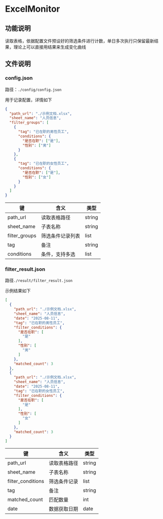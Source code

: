 # ExcelMonitor

## 功能说明

读取表格，依据配置文件预设好的筛选条件进行计数，单日多次执行只保留最新结果，理论上可以直接用结果来生成变化曲线

## 文件说明

### config.json

路径：`./config/config.json`

用于记录配置，详情如下

```json
{
  "path_url": "./示例文档.xlsx",
  "sheet_name": "人员信息",
  "filter_groups": [
    {
      "tag": "已在职的男性员工",
      "conditions": {
        "是否在职": ["是"],
        "性别": ["男"]
      }
    },
    {
      "tag": "已在职的女性员工",
      "conditions": {
        "是否在职": ["是"],
        "性别": ["女"]
      }
    }
  ]
}
```

| 键            | 含义             | 类型   |
| ------------- | ---------------- | ------ |
| path_url      | 读取表格路径     | string |
| sheet_name    | 子表名称         | string |
| filter_groups | 筛选条件记录列表 | list   |
| tag           | 备注             | string |
| conditions    | 条件，支持多选   | list   |

### filter_result.json

路径`./result/filter_result.json`

示例结果如下

```json
[
  {
    "path_url": "./示例文档.xlsx",
    "sheet_name": "人员信息",
    "date": "2025-08-11",
    "tag": "已在职的男性员工",
    "filter_conditions": {
      "是否在职": [
        "是"
      ],
      "性别": [
        "男"
      ]
    },
    "matched_count": 3
  },
  {
    "path_url": "./示例文档.xlsx",
    "sheet_name": "人员信息",
    "date": "2025-08-11",
    "tag": "已在职的女性员工",
    "filter_conditions": {
      "是否在职": [
        "是"
      ],
      "性别": [
        "女"
      ]
    },
    "matched_count": 3
  }
]
```

| 键                | 含义         | 类型   |
| ----------------- | ------------ | ------ |
| path_url          | 读取表格路径 | string |
| sheet_name        | 子表名称     | string |
| filter_conditions | 筛选条件记录 | list   |
| tag               | 备注         | string |
| matched_count     | 匹配数量     | int    |
| date              | 数据获取日期 | date   |

